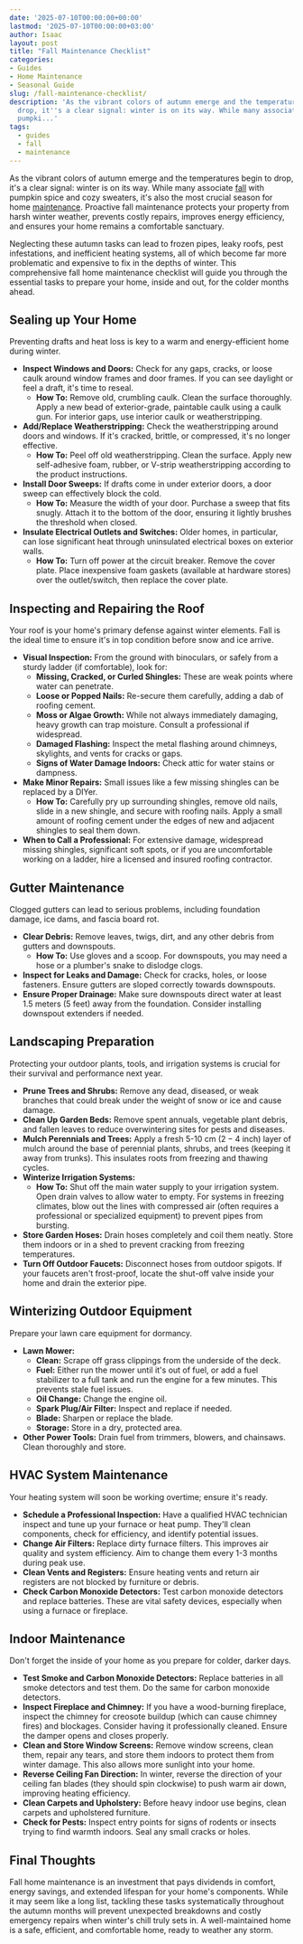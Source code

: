 ```yaml
---
date: '2025-07-10T00:00:00+00:00'
lastmod: '2025-07-10T00:00:00+03:00'
author: Isaac
layout: post
title: "Fall Maintenance Checklist"
categories:
- Guides
- Home Maintenance
- Seasonal Guide
slug: /fall-maintenance-checklist/
description: 'As the vibrant colors of autumn emerge and the temperatures begin to
  drop, it''s a clear signal: winter is on its way. While many associate fall with
  pumpki...'
tags: 
  - guides
  - fall
  - maintenance
---
```

As the vibrant colors of autumn emerge and the temperatures begin to drop, it's a clear signal: winter is on its way. While many associate [fall](/posts/best-flowers-for-flourishing-fall-garden/) with pumpkin spice and cozy sweaters, it's also the most crucial season for home [maintenance](/posts/ask-isaac-ep-16-top-5-simple-solutions-for-bathroom-maintenance/). Proactive fall maintenance protects your property from harsh winter weather, prevents costly repairs, improves energy efficiency, and ensures your home remains a comfortable sanctuary.

Neglecting these autumn tasks can lead to frozen pipes, leaky roofs, pest infestations, and inefficient heating systems, all of which become far more problematic and expensive to fix in the depths of winter. This comprehensive fall home maintenance checklist will guide you through the essential tasks to prepare your home, inside and out, for the colder months ahead.

## Sealing up Your Home

Preventing drafts and heat loss is key to a warm and energy-efficient home during winter.

* **Inspect Windows and Doors:** Check for any gaps, cracks, or loose caulk around window frames and door frames. If you can see daylight or feel a draft, it's time to reseal.
    * **How To:** Remove old, crumbling caulk. Clean the surface thoroughly. Apply a new bead of exterior-grade, paintable caulk using a caulk gun. For interior gaps, use interior caulk or weatherstripping.
* **Add/Replace Weatherstripping:** Check the weatherstripping around doors and windows. If it's cracked, brittle, or compressed, it's no longer effective.
    * **How To:** Peel off old weatherstripping. Clean the surface. Apply new self-adhesive foam, rubber, or V-strip weatherstripping according to the product instructions.
* **Install Door Sweeps:** If drafts come in under exterior doors, a door sweep can effectively block the cold.
    * **How To:** Measure the width of your door. Purchase a sweep that fits snugly. Attach it to the bottom of the door, ensuring it lightly brushes the threshold when closed.
* **Insulate Electrical Outlets and Switches:** Older homes, in particular, can lose significant heat through uninsulated electrical boxes on exterior walls.
    * **How To:** Turn off power at the circuit breaker. Remove the cover plate. Place inexpensive foam gaskets (available at hardware stores) over the outlet/switch, then replace the cover plate.

## Inspecting and Repairing the Roof

Your roof is your home's primary defense against winter elements. Fall is the ideal time to ensure it's in top condition before snow and ice arrive.

* **Visual Inspection:** From the ground with binoculars, or safely from a sturdy ladder (if comfortable), look for:
    * **Missing, Cracked, or Curled Shingles:** These are weak points where water can penetrate.
    * **Loose or Popped Nails:** Re-secure them carefully, adding a dab of roofing cement.
    * **Moss or Algae Growth:** While not always immediately damaging, heavy growth can trap moisture. Consult a professional if widespread.
    * **Damaged Flashing:** Inspect the metal flashing around chimneys, skylights, and vents for cracks or gaps.
    * **Signs of Water Damage Indoors:** Check attic for water stains or dampness.
* **Make Minor Repairs:** Small issues like a few missing shingles can be replaced by a DIYer.
    * **How To:** Carefully pry up surrounding shingles, remove old nails, slide in a new shingle, and secure with roofing nails. Apply a small amount of roofing cement under the edges of new and adjacent shingles to seal them down.
* **When to Call a Professional:** For extensive damage, widespread missing shingles, significant soft spots, or if you are uncomfortable working on a ladder, hire a licensed and insured roofing contractor.

## Gutter Maintenance

Clogged gutters can lead to serious problems, including foundation damage, ice dams, and fascia board rot.

* **Clear Debris:** Remove leaves, twigs, dirt, and any other debris from gutters and downspouts.
    * **How To:** Use gloves and a scoop. For downspouts, you may need a hose or a plumber's snake to dislodge clogs.
* **Inspect for Leaks and Damage:** Check for cracks, holes, or loose fasteners. Ensure gutters are sloped correctly towards downspouts.
* **Ensure Proper Drainage:** Make sure downspouts direct water at least $1.5$ meters ($5$ feet) away from the foundation. Consider installing downspout extenders if needed.

## Landscaping Preparation

Protecting your outdoor plants, tools, and irrigation systems is crucial for their survival and performance next year.

* **Prune Trees and Shrubs:** Remove any dead, diseased, or weak branches that could break under the weight of snow or ice and cause damage.
* **Clean Up Garden Beds:** Remove spent annuals, vegetable plant debris, and fallen leaves to reduce overwintering sites for pests and diseases.
* **Mulch Perennials and Trees:** Apply a fresh 5-10 cm ($2-4$ inch) layer of mulch around the base of perennial plants, shrubs, and trees (keeping it away from trunks). This insulates roots from freezing and thawing cycles.
* **Winterize Irrigation Systems:**
    * **How To:** Shut off the main water supply to your irrigation system. Open drain valves to allow water to empty. For systems in freezing climates, blow out the lines with compressed air (often requires a professional or specialized equipment) to prevent pipes from bursting.
* **Store Garden Hoses:** Drain hoses completely and coil them neatly. Store them indoors or in a shed to prevent cracking from freezing temperatures.
* **Turn Off Outdoor Faucets:** Disconnect hoses from outdoor spigots. If your faucets aren't frost-proof, locate the shut-off valve inside your home and drain the exterior pipe.

## Winterizing Outdoor Equipment

Prepare your lawn care equipment for dormancy.

* **Lawn Mower:**
    * **Clean:** Scrape off grass clippings from the underside of the deck.
    * **Fuel:** Either run the mower until it's out of fuel, or add a fuel stabilizer to a full tank and run the engine for a few minutes. This prevents stale fuel issues.
    * **Oil Change:** Change the engine oil.
    * **Spark Plug/Air Filter:** Inspect and replace if needed.
    * **Blade:** Sharpen or replace the blade.
    * **Storage:** Store in a dry, protected area.
* **Other Power Tools:** Drain fuel from trimmers, blowers, and chainsaws. Clean thoroughly and store.

## HVAC System Maintenance

Your heating system will soon be working overtime; ensure it's ready.

* **Schedule a Professional Inspection:** Have a qualified HVAC technician inspect and tune up your furnace or heat pump. They'll clean components, check for efficiency, and identify potential issues.
* **Change Air Filters:** Replace dirty furnace filters. This improves air quality and system efficiency. Aim to change them every 1-3 months during peak use.
* **Clean Vents and Registers:** Ensure heating vents and return air registers are not blocked by furniture or debris.
* **Check Carbon Monoxide Detectors:** Test carbon monoxide detectors and replace batteries. These are vital safety devices, especially when using a furnace or fireplace.

## Indoor Maintenance

Don't forget the inside of your home as you prepare for colder, darker days.

* **Test Smoke and Carbon Monoxide Detectors:** Replace batteries in all smoke detectors and test them. Do the same for carbon monoxide detectors.
* **Inspect Fireplace and Chimney:** If you have a wood-burning fireplace, inspect the chimney for creosote buildup (which can cause chimney fires) and blockages. Consider having it professionally cleaned. Ensure the damper opens and closes properly.
* **Clean and Store Window Screens:** Remove window screens, clean them, repair any tears, and store them indoors to protect them from winter damage. This also allows more sunlight into your home.
* **Reverse Ceiling Fan Direction:** In winter, reverse the direction of your ceiling fan blades (they should spin clockwise) to push warm air down, improving heating efficiency.
* **Clean Carpets and Upholstery:** Before heavy indoor use begins, clean carpets and upholstered furniture.
* **Check for Pests:** Inspect entry points for signs of rodents or insects trying to find warmth indoors. Seal any small cracks or holes.

## Final Thoughts

Fall home maintenance is an investment that pays dividends in comfort, energy savings, and extended lifespan for your home's components. While it may seem like a long list, tackling these tasks systematically throughout the autumn months will prevent unexpected breakdowns and costly emergency repairs when winter's chill truly sets in. A well-maintained home is a safe, efficient, and comfortable home, ready to weather any storm.

